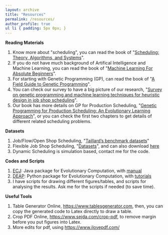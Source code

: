 ```yaml
---
layout: archive
title: "Resources"
permalink: /resources/
author_profile: true
ul li { padding: 5px 0px; }
---
```

**Reading Materials**

<ol>
<li> Know more about "scheduling", you can read the book of "<a target="_blank" href="https://github.com/fangfang-zhang/fangfang-zhang.github.io/blob/main/files/Machine%20Learning%20For%20Absolute%20Beginners.pdf">Scheduling: Theory, Algorithms, and Systems</a>".</li>		
<li> If you do not have much background of Artifical Intelligence and Machine Learning, you can read the book of "<a target="_blank" href="https://github.com/fangfang-zhang/fangfang-zhang.github.io/blob/main/files/Machine%20Learning%20For%20Absolute%20Beginners.pdf">Machine Learning For Absolute Beginners</a>".</li>	
<li> For starting with Genetic Programming (GP), can read the book of "<a target="_blank" href="https://github.com/fangfang-zhang/fangfang-zhang.github.io/blob/main/files/A_Field_Guide_to_Genetic_Programming.pdf">A Field Guide to Genetic Programming</a>".</li>	
<li> You can check our survey to have a big picture of our research, "<a target="_blank" href="https://github.com/fangfang-zhang/fangfang-zhang.github.io/blob/main/files/%5B2023%5D%20Survey_on_Genetic_Programming_and_Machine_Learning_Techniques_for_Heuristic_Design_in_Job_Shop_Scheduling.pdf">Survey on genetic programming and machine learning techniques for heuristic design in job shop scheduling</a>".</li>	
<li> Our book has more details on GP for Production Scheduling, "<a target="_blank" href="https://github.com/fangfang-zhang/fangfang-zhang.github.io/blob/main/files/2021-Zhang2021_Book_GeneticProgrammingForProduction.pdf">Genetic Programming for Production Scheduling: An Evolutionary Learning Approach</a>", or you can check the first two chapters to get details of different related scheduling problems.</li>
</ol>

**Datasets**
<ol>
<li>Job/Flow/Open Shop Scheduling, "<a target="_blank" href="http://mistic.heig-vd.ch/taillard/problemes.dir/ordonnancement.dir/ordonnancement.html">Taillard’s benchmark datasets</a>"</li>
<li>Flexible Job Shop Scheduling, "<a target="_blank" href="https://people.idsia.ch/~monaldo/fjsp.html">Datasets</a>", and can also download <a target="_blank" href="https://github.com/fangfang-zhang/fangfang-zhang.github.io/blob/main/files/FJSS-Datasets.zip">here</a></li>
<li>Dynamic Scheduling is simulation based, contact me for the code. </li>	
</ol>	

**Codes and Scripts**
<ol>
<li><a target="_blank" href="http://www.cs.gmu.edu/~eclab/projects/ecj/">ECJ</a>: Java package for Evolutionary Computation, with <a target="_blank" href="https://cs.gmu.edu/~eclab/projects/ecj/manual.pdf">manual</a></li>
<li><a target="_blank" href="https://github.com/DEAP/deap">DEAP</a>: Python package for Evolutionary Computation, with <a target="_blank" href="http://deap.readthedocs.io/en/master/">tutorials</a></li>
<li>I have scripts for drawing different figures/tables, and scripts for analysing the results. Ask me for the scripts if needed (to save time).</li>
</ol>	

**Useful Tools**
<ol>
<li>Table Generator Online, <a target="_blank" href="https://www.tablesgenerator.com/">https://www.tablesgenerator.com</a>, then, you can copy the generated code to Latex directly to draw a table.</li>
<li>Crop PDF Online, <a target="_blank" href="https://www.sejda.com/crop-pdf">https://www.sejda.com/crop-pdf</a>, to remove margin before you put figures into Latex.</li>
<li>More edits for pdf, using <a target="_blank" href="https://www.ilovepdf.com/">https://www.ilovepdf.com/</a></li>
</ol>	